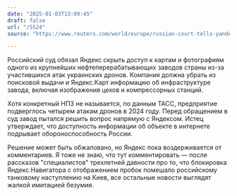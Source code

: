 ```yaml
---
date: "2025-01-03T13:09:45"
draft: false
url: "/5524"
source: "https://www.reuters.com/world/europe/russian-court-tells-yandex-hide-images-oil-refinery-after-ukrainian-attacks-tass-2025-01-03/"

---
```


Российский суд обязал Яндекс скрыть доступ к картам и фотографиям одного из крупнейших нефтеперерабатывающих заводов страны из-за участившихся атак украинских дронов. Компания должна убрать из поисковой выдачи и Яндекс.Карт информацию об инфраструктуре завода, включая изображения цехов и компрессорных станций.

Хотя конкретный НПЗ не называется, по данным ТАСС, предприятие подверглось четырем атакам дронов в 2024 году. Перед обращением в суд завод пытался решить вопрос напрямую с Яндексом. Истец утверждает, что доступность информации об объекте в интернете подрывает обороноспособность России.

Решение может быть обжаловано, но Яндекс пока воздерживается от комментариев. Я тоже не знаю, что тут комментировать — после рассказов "специалистов" трехлетней давности про то, что блокировка Яндекс.Навигатора с отображением пробок помешало российскому танковому наступлению на Киев, все остальные новости выглядят жалкой имитацией безумия.
